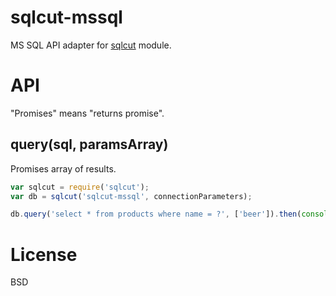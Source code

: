 # sqlcut-mssql

MS SQL API adapter for [sqlcut](https://github.com/titarenko/sqlcut) module.

# API

"Promises" means "returns promise".

## query(sql, paramsArray)

Promises array of results.

```js
var sqlcut = require('sqlcut');
var db = sqlcut('sqlcut-mssql', connectionParameters);

db.query('select * from products where name = ?', ['beer']).then(console.log);
```

# License

BSD
